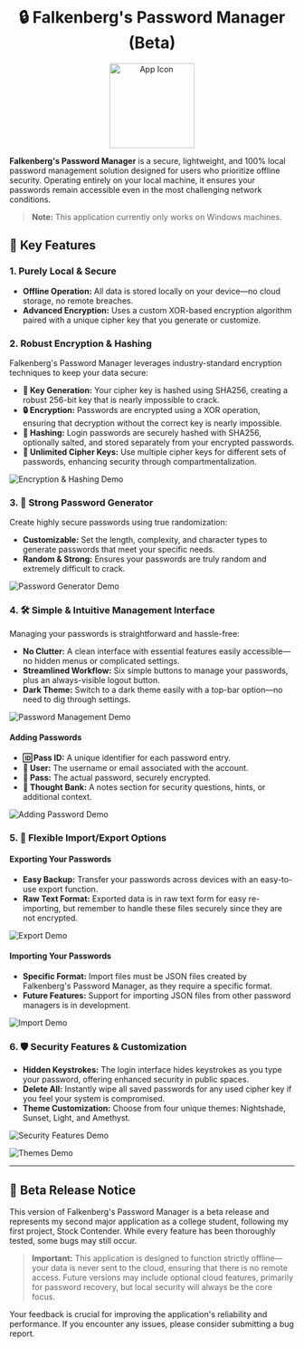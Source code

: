 <h1 align="center">🔒 Falkenberg's Password Manager (Beta)</h1>
<div align="center">
    <img src="icon.png" alt="App Icon" width="150" />
</div>


**Falkenberg's Password Manager** is a secure, lightweight, and 100% local password management solution designed for users who prioritize offline security. Operating entirely on your local machine, it ensures your passwords remain accessible even in the most challenging network conditions.

> **Note:** This application currently only works on Windows machines.

## 🌟 Key Features

### 1. Purely Local & Secure

- **Offline Operation:** All data is stored locally on your device—no cloud storage, no remote breaches.
- **Advanced Encryption:** Uses a custom XOR-based encryption algorithm paired with a unique cipher key that you generate or customize.
  
### 2. Robust Encryption & Hashing

Falkenberg's Password Manager leverages industry-standard encryption techniques to keep your data secure:

- **🔑 Key Generation:** Your cipher key is hashed using SHA256, creating a robust 256-bit key that is nearly impossible to crack.
- **🔒 Encryption:** Passwords are encrypted using a XOR operation, ensuring that decryption without the correct key is nearly impossible.
- **🔑 Hashing:** Login passwords are securely hashed with SHA256, optionally salted, and stored separately from your encrypted passwords.
- **🔐 Unlimited Cipher Keys:** Use multiple cipher keys for different sets of passwords, enhancing security through compartmentalization.

![Encryption & Hashing Demo](hashDemo.gif)

### 3. 🔧 Strong Password Generator

Create highly secure passwords using true randomization:

- **Customizable:** Set the length, complexity, and character types to generate passwords that meet your specific needs.
- **Random & Strong:** Ensures your passwords are truly random and extremely difficult to crack.

![Password Generator Demo](genDemo.gif)

### 4. 🛠️ Simple & Intuitive Management Interface

Managing your passwords is straightforward and hassle-free:

- **No Clutter:** A clean interface with essential features easily accessible—no hidden menus or complicated settings.
- **Streamlined Workflow:** Six simple buttons to manage your passwords, plus an always-visible logout button.
- **Dark Theme:** Switch to a dark theme easily with a top-bar option—no need to dig through settings.

![Password Management Demo](viewPasswordsDemo.gif)

#### Adding Passwords

- **🆔 Pass ID:** A unique identifier for each password entry.
- **👤 User:** The username or email associated with the account.
- **🔑 Pass:** The actual password, securely encrypted.
- **📝 Thought Bank:** A notes section for security questions, hints, or additional context.

![Adding Password Demo](addPasswordDemo.gif)

### 5. 📁 Flexible Import/Export Options

#### Exporting Your Passwords

- **Easy Backup:** Transfer your passwords across devices with an easy-to-use export function.
- **Raw Text Format:** Exported data is in raw text form for easy re-importing, but remember to handle these files securely since they are not encrypted.

![Export Demo](exportDemo.gif)

#### Importing Your Passwords

- **Specific Format:** Import files must be JSON files created by Falkenberg's Password Manager, as they require a specific format.
- **Future Features:** Support for importing JSON files from other password managers is in development.

![Import Demo](importDemo.gif)

### 6. 🛡️ Security Features & Customization

- **Hidden Keystrokes:** The login interface hides keystrokes as you type your password, offering enhanced security in public spaces.
- **Delete All:** Instantly wipe all saved passwords for any used cipher key if you feel your system is compromised.
- **Theme Customization:** Choose from four unique themes: Nightshade, Sunset, Light, and Amethyst.

![Security Features Demo](loginDemo.gif)

![Themes Demo](themesDemo.gif)

---

## 🚀 Beta Release Notice

This version of Falkenberg's Password Manager is a beta release and represents my second major application as a college student, following my first project, Stock Contender. While every feature has been thoroughly tested, some bugs may still occur. 

> **Important:** This application is designed to function strictly offline—your data is never sent to the cloud, ensuring that there is no remote access. Future versions may include optional cloud features, primarily for password recovery, but local security will always be the core focus.

Your feedback is crucial for improving the application's reliability and performance. If you encounter any issues, please consider submitting a bug report.

